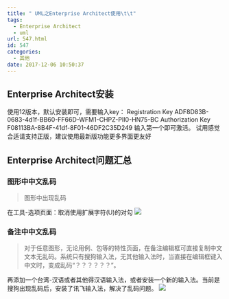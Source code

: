 ```yaml
---
title: " UML之Enterprise Architect使用\t\t"
tags:
  - Enterprise Architect
  - uml
url: 547.html
id: 547
categories:
  - 其他
date: 2017-12-06 10:50:37
---
```


Enterprise Architect安装
----------------------

使用12版本，默认安装即可，需要输入key： Registration Key ADF8D83B-0683-4d1f-BB60-FF66D-WFM1-CHPZ-PII0-HN75-BC Authorization Key F08113BA-8B4F-41df-8F01-46DF2C35D249 输入第一个即可激活。 试用感觉合适请支持正版，建议使用最新版功能更多界面更友好

Enterprise Architect问题汇总
------------------------

### 图形中中文乱码

> 图形中出现乱码

在工具-选项页面：取消使用扩展字符(U)的对勾 ![](http://wx3.sinaimg.cn/mw690/a8dbb8d6ly1fm6uvbe8caj20mg0jvmy1.jpg)

### 备注中中文乱码

> 对于任意图形，无论用例、包等的特性页面，在备注编辑框可直接复制中文文本无乱码。系统只有搜狗输入法，无其他输入法时，当直接在编辑框键入中文时，变成乱码“？？？？？？”。

再添加一个台湾-汉语或者其他得汉语输入法，或者安装一个新的输入法。当前是搜狗出现乱码后，安装了讯飞输入法，解决了乱码问题。 ![](http://wx3.sinaimg.cn/mw690/a8dbb8d6ly1fm6uvbtl9yj210l0nc74w.jpg)